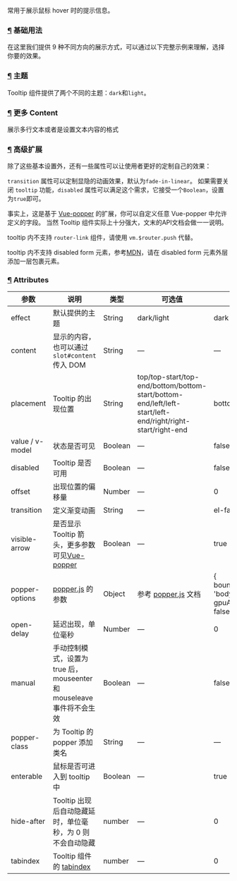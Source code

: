常用于展示鼠标 hover 时的提示信息。

### [¶](https://element.eleme.cn/#/zh-CN/component/tooltip#ji-chu-yong-fa) 基础用法

在这里我们提供 9 种不同方向的展示方式，可以通过以下完整示例来理解，选择你要的效果。

### [¶](https://element.eleme.cn/#/zh-CN/component/tooltip#zhu-ti) 主题

Tooltip 组件提供了两个不同的主题：`dark`和`light`。

### [¶](https://element.eleme.cn/#/zh-CN/component/tooltip#geng-duo-content) 更多 Content

展示多行文本或者是设置文本内容的格式

### [¶](https://element.eleme.cn/#/zh-CN/component/tooltip#gao-ji-kuo-zhan) 高级扩展

除了这些基本设置外，还有一些属性可以让使用者更好的定制自己的效果：

`transition` 属性可以定制显隐的动画效果，默认为`fade-in-linear`。 如果需要关闭 `tooltip` 功能，`disabled` 属性可以满足这个需求，它接受一个`Boolean`，设置为`true`即可。

事实上，这是基于 [Vue-popper](https://github.com/element-component/vue-popper) 的扩展，你可以自定义任意 Vue-popper 中允许定义的字段。 当然 Tooltip 组件实际上十分强大，文末的API文档会做一一说明。

tooltip 内不支持 `router-link` 组件，请使用 `vm.$router.push` 代替。

tooltip 内不支持 disabled form 元素，参考[MDN](https://developer.mozilla.org/en-US/docs/Web/Events/mouseenter)，请在 disabled form 元素外层添加一层包裹元素。

### [¶](https://element.eleme.cn/#/zh-CN/component/tooltip#attributes) Attributes

| 参数 | 说明 | 类型 | 可选值 | 默认值 |
| --- | --- | --- | --- | --- |
| effect | 默认提供的主题 | String | dark/light | dark |
| content | 显示的内容，也可以通过 `slot#content` 传入 DOM | String | — | — |
| placement | Tooltip 的出现位置 | String | top/top-start/top-end/bottom/bottom-start/bottom-end/left/left-start/left-end/right/right-start/right-end | bottom |
| value / v-model | 状态是否可见 | Boolean | — | false |
| disabled | Tooltip 是否可用 | Boolean | — | false |
| offset | 出现位置的偏移量 | Number | — | 0 |
| transition | 定义渐变动画 | String | — | el-fade-in-linear |
| visible-arrow | 是否显示 Tooltip 箭头，更多参数可见[Vue-popper](https://github.com/element-component/vue-popper) | Boolean | — | true |
| popper-options | [popper.js](https://popper.js.org/documentation.html) 的参数 | Object | 参考 [popper.js](https://popper.js.org/documentation.html) 文档 | { boundariesElement: 'body', gpuAcceleration: false } |
| open-delay | 延迟出现，单位毫秒 | Number | — | 0 |
| manual | 手动控制模式，设置为 true 后，mouseenter 和 mouseleave 事件将不会生效 | Boolean | — | false |
| popper-class | 为 Tooltip 的 popper 添加类名 | String | — | — |
| enterable | 鼠标是否可进入到 tooltip 中 | Boolean | — | true |
| hide-after | Tooltip 出现后自动隐藏延时，单位毫秒，为 0 则不会自动隐藏 | number | — | 0 |
| tabindex | Tooltip 组件的 [tabindex](https://developer.mozilla.org/en-US/docs/Web/HTML/Global_attributes/tabindex) | number | — | 0 |